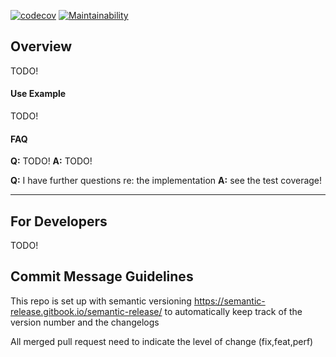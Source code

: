 [![codecov](https://codecov.io/gh/ospin-web-dev/FCTGraph/branch/master/graph/badge.svg)](https://codecov.io/gh/ospin-web-dev/FCTGraph)
[![Maintainability](https://api.codeclimate.com/v1/badges/ab083cc74a1fbb1d7319/maintainability)](https://codeclimate.com/repos/60ae147b04beeb018b015a77/maintainability)

## Overview

TODO!

#### Use Example

TODO!


#### FAQ
**Q:** TODO!
**A:** TODO!

**Q:** I have further questions re: the implementation
**A:** see the test coverage!

---

## For Developers
TODO!

## Commit Message Guidelines

This repo is set up with semantic versioning https://semantic-release.gitbook.io/semantic-release/ to automatically keep track of the version number and the changelogs

All merged pull request need to indicate the level of change (fix,feat,perf)

